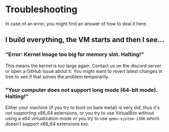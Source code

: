 # Troubleshooting

In case of an error, you might find an answer of how to deal it here.

## I build everything, the VM starts and then I see...

### "Error: Kernel Image too big for memory slot. Halting!"

This means the kernel is too large again. Contact us on the discord server or open a GitHub Issue about it.
You might want to revert latest changes in tree to see if that solves the problem temporarily.

### "Your computer does not support long mode (64-bit mode). Halting!"

Either your machine (if you try to boot on bare metal) is very old, thus it's not supporting x86_64 extensions, or you try to use VirtualBox without using a x64 virtualization mode or you try to use `qemu-system-i386` which doesn't support x86_64 extensions too.
